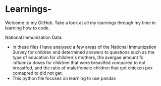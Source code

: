 # Learnings-

Welcome to my GitHub. 
Take a look at all my learnings through my time in learning how to code.

National Immunization Data:
- In these files I have analysed a few areas of the National Immunization Survey for children and determined answers to questions such as the type of education for children's mothers, the avergae amount fo influenza doses for children that were breastfed compared to not breastfed, and the ratio of male/female children that got chicken pox comapred to did not get.
- This python file focuses on learning to use pandas 
